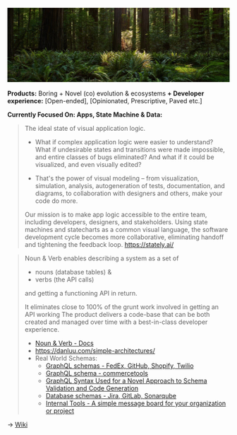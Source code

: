 ![](https://github.com/ankumar/architecture/blob/main/images/product%20development%2C%20change%2C%20and%20improvement.jpeg)

**Products:** Boring + Novel (co) evolution & ecosystems
**+ Developer experience:** [Open-ended], [Opinionated, Prescriptive, Paved etc.]

**Currently Focused On: Apps, State Machine & Data:**

> The ideal state of visual application logic.
> * What if complex application logic were easier to understand? What if undesirable states and transitions were made impossible, and entire classes of bugs eliminated? And what if it could be visualized, and even visually edited?
>
> * That's the power of visual modeling – from visualization, simulation, analysis, autogeneration of tests, documentation, and diagrams, to collaboration with designers and others, make your code do more. 
>
> Our mission is to make app logic accessible to the entire team, including developers, designers, and stakeholders. Using state machines and statecharts as a common visual language, the software development cycle becomes more collaborative, eliminating handoff and tightening the feedback loop.
> https://stately.ai/

> Noun & Verb enables describing a system as a set of
> * nouns (database tables) &
> * verbs (the API calls) 
>
> and getting a functioning API in return.
> 
> It eliminates close to 100% of the grunt work involved in getting an API working
The product delivers a code-base that can be both created
and managed over time with a best-in-class developer experience. 
>
> - [Noun & Verb - Docs](https://tufan-io.github.io/noun-and-verb-docs/)
> - https://danluu.com/simple-architectures/
> - Real World Schemas:
>   - [GraphQL schemas - FedEx, GitHub, Shopify, Twilio](https://github.com/steprz/stepzen-schemas)
>   - [GraphQL schema - commercetools](https://github.com/commercetools/commercetools-api-reference/blob/main/api-specs/graphql/schema.sdl)
>   - [GraphQL Syntax Used for a Novel Approach to Schema Validation and Code Generation](https://www.infoq.com/news/2022/05/graphql-schema-validation/)
>   - [Database schemas - Jira, GitLab, Sonarqube](https://github.com/prisma/database-schema-examples)
>   - [Internal Tools - A simple message board for your organization or project](https://github.com/planetscale/beam/blob/main/prisma/schema.prisma)

-> [Wiki](https://github.com/ankumar/Open-software-design/wiki)

 



  

